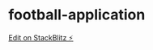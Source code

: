 # football-application

[Edit on StackBlitz ⚡️](https://stackblitz.com/edit/stackblitz-starters-hmhezl)
